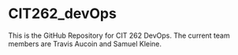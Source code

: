 # CIT262_devOps

This is the GitHub Repository for CIT 262 DevOps. The current team members are Travis Aucoin and Samuel Kleine.
